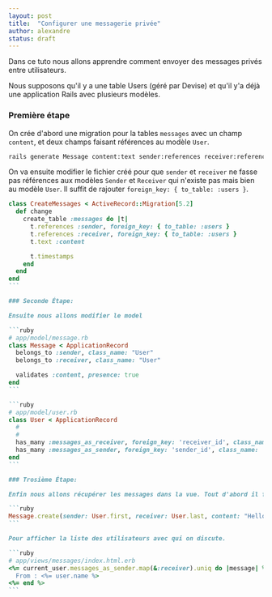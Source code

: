 ```yaml
---
layout: post
title:  "Configurer une messagerie privée"
author: alexandre
status: draft
---
```


Dans ce tuto nous allons apprendre comment envoyer des messages privés entre utilisateurs.

Nous supposons qu'il y a une table Users (géré par Devise) et qu'il y'a déjà une application Rails avec plusieurs modèles.

### Première étape

On crée d'abord une migration pour la tables `messages` avec un champ `content`, et deux champs faisant références au modèle `User`.

```sh  
rails generate Message content:text sender:references receiver:references
```

On va ensuite modifier le fichier créé pour que `sender` et `receiver` ne fasse pas références aux modèles `Sender` et `Receiver` qui n'existe pas mais bien au modèle `User`. Il suffit de rajouter `foreign_key: { to_table: :users }`.

````ruby
class CreateMessages < ActiveRecord::Migration[5.2]
  def change
    create_table :messages do |t|
      t.references :sender, foreign_key: { to_table: :users }
      t.references :receiver, foreign_key: { to_table: :users }
      t.text :content

      t.timestamps
    end
  end
end
```

### Seconde Étape: 

Ensuite nous allons modifier le model

```ruby
# app/model/message.rb
class Message < ApplicationRecord
  belongs_to :sender, class_name: "User"
  belongs_to :receiver, class_name: "User"

  validates :content, presence: true
end
```

```ruby
# app/model/user.rb
class User < ApplicationRecord
  #
  #
  has_many :messages_as_receiver, foreign_key: 'receiver_id', class_name: 'Message'
  has_many :messages_as_sender, foreign_key: 'sender_id', class_name: 'Message'
end
```

### Trosième Étape: 

Enfin nous allons récupérer les messages dans la vue. Tout d'abord il faut en créer un dans la console (ou encore mieux dans vos seed)

```ruby
Message.create(sender: User.first, receiver: User.last, content: "Hello World!")
```

Pour afficher la liste des utilisateurs avec qui on discute.

```ruby
# app/views/messages/index.html.erb
<%= current_user.messages_as_sender.map(&:receiver).uniq do |message| %>
  From : <%= user.name %>
<%= end %>
```
